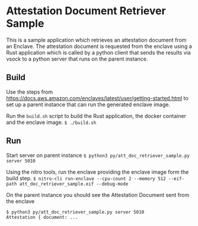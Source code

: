 # Attestation Document Retriever Sample

This is a sample application which retrieves an attestation document from an Enclave.
The attestation document is requested from the enclave using a Rust application which
is called by a python client that sends the results via vsock to a python server that
runs on the parent instance.

## Build

Use the steps from https://docs.aws.amazon.com/enclaves/latest/user/getting-started.html to set up a parent instance that can run
the generated enclave image.

Run the `build.sh` script to build the Rust application, the docker container and the enclave image.
`$ ./build.sh`

## Run

Start server on parent instance
`$ python3 py/att_doc_retriever_sample.py server 5010`

Using the nitro tools, run the enclave providing the enclave image form the build step.
`$ nitro-cli run-enclave --cpu-count 2 --memory 512 --eif-path att_doc_retriever_sample.eif --debug-mode`

On the parent instance you should see the Attestation Document sent from the enclave
```
$ python3 py/att_doc_retriever_sample.py server 5010
Attestation { document: ...
```

